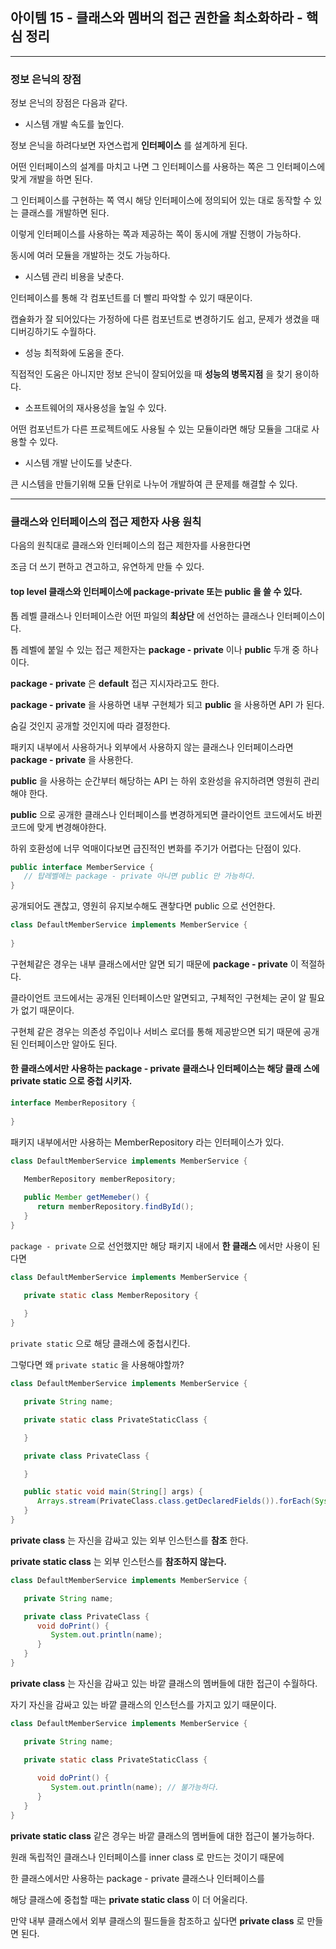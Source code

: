 ## 아이템 15 - 클래스와 멤버의 접근 권한을 최소화하라 - 핵심 정리
---

### 정보 은닉의 장점

정보 은닉의 장점은 다음과 같다.

- 시스템 개발 속도를 높인다.

정보 은닉을 하려다보면 자연스럽게 __인터페이스__ 를 설계하게 된다.

어떤 인터페이스의 설계를 마치고 나면 그 인터페이스를 사용하는 쪽은 그 인터페이스에 맞게 개발을 하면 된다.

그 인터페이스를 구현하는 쪽 역시 해당 인터페이스에 정의되어 있는 대로 동작할 수 있는 클래스를 개발하면 된다.

이렇게 인터페이스를 사용하는 쪽과 제공하는 쪽이 동시에 개발 진행이 가능하다.

동시에 여러 모듈을 개발하는 것도 가능하다.

- 시스템 관리 비용을 낮춘다.

인터페이스를 통해 각 컴포넌트를 더 빨리 파악할 수 있기 때문이다.

캡슐화가 잘 되어있다는 가정하에 다른 컴포넌트로 변경하기도 쉽고, 문제가 생겼을 때 디버깅하기도 수월하다.

- 성능 최적화에 도움을 준다.

직접적인 도움은 아니지만 정보 은닉이 잘되어있을 때 __성능의 병목지점__ 을 찾기 용이하다.

- 소프트웨어의 재사용성을 높일 수 있다.

어떤 컴포넌트가 다른 프로젝트에도 사용될 수 있는 모듈이라면 해당 모듈을 그대로 사용할 수 있다.

- 시스템 개발 난이도를 낮춘다.

큰 시스템을 만들기위해 모듈 단위로 나누어 개발하여 큰 문제를 해결할 수 있다.

---

### 클래스와 인터페이스의 접근 제한자 사용 원칙

다음의 원칙대로 클래스와 인터페이스의 접근 제한자를 사용한다면

조금 더 쓰기 편하고 견고하고, 유연하게 만들 수 있다.

#### top level 클래스와 인터페이스에 package-private 또는 public 을 쓸 수 있다.

톱 레벨 클래스나 인터페이스란 어떤 파일의 __최상단__ 에 선언하는 클래스나 인터페이스이다.

톱 레벨에 붙일 수 있는 접근 제한자는 __package - private__ 이나 __public__ 두개 중 하나이다.

__package - private__ 은 __default__ 접근 지시자라고도 한다.

__package - private__ 을 사용하면 내부 구현체가 되고 __public__  을 사용하면 API 가 된다.

숨길 것인지 공개할 것인지에 따라 결정한다.

패키지 내부에서 사용하거나 외부에서 사용하지 않는 클래스나 인터페이스라면 __package - private__ 을 사용한다.

__public__ 을 사용하는 순간부터 해당하는 API 는 하위 호완성을 유지하려면 영원히 관리해야 한다.

__public__  으로 공개한 클래스나 인터페이스를 변경하게되면 클라이언트 코드에서도 바뀐 코드에 맞게 변경해야한다.

하위 호환성에 너무 억매이다보면 급진적인 변화를 주기가 어렵다는 단점이 있다.

```java
public interface MemberService {
   // 탑레벨에는 package - private 아니면 public 만 가능하다.   
}
```
공개되어도 괜찮고, 영원히 유지보수해도 괜챃다면 public 으로 선언한다.

```java
class DefaultMemberService implements MemberService {
   
}
```
구현체같은 경우는 내부 클래스에서만 알면 되기 때문에 __package - private__ 이 적절하다.

클라이언트 코드에서는 공개된 인터페이스만 알면되고, 구체적인 구현체는 굳이 알 필요가 없기 때문이다.

구현체 같은 경우는 의존성 주입이나 서비스 로더를 통해 제공받으면 되기 때문에 공개된 인터페이스만 알아도 된다.

#### 한 클래스에서만 사용하는 package - private 클래스나 인터페이스는 해당 클래 스에 private static 으로 중첩 시키자.

```java
interface MemberRepository {
   
}
```

패키지 내부에서만 사용하는 MemberRepository 라는 인터페이스가 있다.

```java
class DefaultMemberService implements MemberService {

   MemberRepository memberRepository;
   
   public Member getMemeber() {
      return memberRepository.findById();
   }
}
```

``package - private`` 으로 선언했지만 해당 패키지 내에서 __한 클래스__ 에서만 사용이 된다면

```java
class DefaultMemberService implements MemberService {

   private static class MemberRepository {
      
   }
}
```
``private static`` 으로 해당 클래스에 중첩시킨다.

그렇다면 왜 ``private static`` 을 사용해야할까?

```java
class DefaultMemberService implements MemberService {

   private String name;

   private static class PrivateStaticClass {

   }

   private class PrivateClass {

   }

   public static void main(String[] args) {
      Arrays.stream(PrivateClass.class.getDeclaredFields()).forEach(System.out::println);
   }
}
```

__private class__ 는 자신을 감싸고 있는 외부 인스턴스를 __참조__ 한다.

__private static class__ 는 외부 인스턴스를 __참조하지 않는다.__

```java
class DefaultMemberService implements MemberService {

   private String name;

   private class PrivateClass {
      void doPrint() {
         System.out.println(name);
      }
   }
}
```

__private class__ 는 자신을 감싸고 있는 바깥 클래스의 멤버들에 대한 접근이 수월하다.

자기 자신을 감싸고 있는 바깥 클래스의 인스턴스를 가지고 있기 때문이다.

```java
class DefaultMemberService implements MemberService {

   private String name;

   private static class PrivateStaticClass {
     
      void doPrint() {
         System.out.println(name); // 불가능하다.
      }
   }
}
```

__private static class__ 같은 경우는 바깥 클래스의 멤버들에 대한 접근이 불가능하다.

원래 독립적인 클래스나 인터페이스를 inner class 로 만드는 것이기 때문에 

한 클래스에서만 사용하는 package - private 클래스나 인터페이스를

해당 클래스에 중첩할 때는 __private static class__ 이 더 어울리다.

만약 내부 클래스에서 외부 클래스의 필드들을 참조하고 싶다면 __private class__ 로 만들면 된다.

